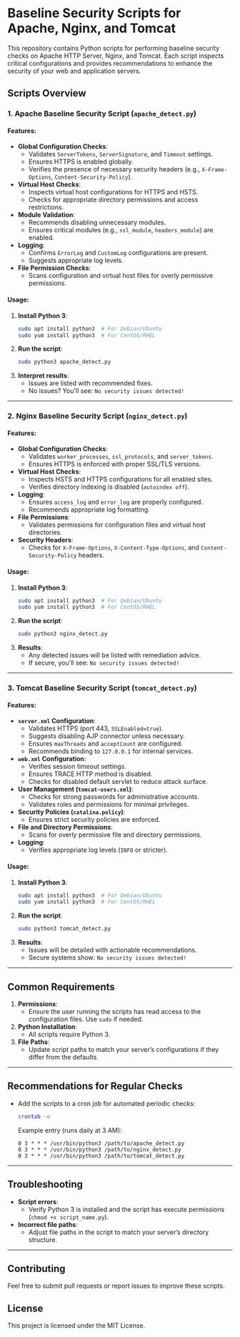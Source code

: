# Baseline Security Scripts for Apache, Nginx, and Tomcat

This repository contains Python scripts for performing baseline security checks on Apache HTTP Server, Nginx, and Tomcat. Each script inspects critical configurations and provides recommendations to enhance the security of your web and application servers.

## Scripts Overview

### 1. Apache Baseline Security Script (`apache_detect.py`)
#### Features:
- **Global Configuration Checks**:
  - Validates `ServerTokens`, `ServerSignature`, and `Timeout` settings.
  - Ensures HTTPS is enabled globally.
  - Verifies the presence of necessary security headers (e.g., `X-Frame-Options`, `Content-Security-Policy`).
- **Virtual Host Checks**:
  - Inspects virtual host configurations for HTTPS and HSTS.
  - Checks for appropriate directory permissions and access restrictions.
- **Module Validation**:
  - Recommends disabling unnecessary modules.
  - Ensures critical modules (e.g., `ssl_module`, `headers_module`) are enabled.
- **Logging**:
  - Confirms `ErrorLog` and `CustomLog` configurations are present.
  - Suggests appropriate log levels.
- **File Permission Checks**:
  - Scans configuration and virtual host files for overly permissive permissions.

#### Usage:
1. **Install Python 3**:
   ```bash
   sudo apt install python3  # For Debian/Ubuntu
   sudo yum install python3  # For CentOS/RHEL
   ```
2. **Run the script**:
   ```bash
   sudo python3 apache_detect.py
   ```
3. **Interpret results**:
   - Issues are listed with recommended fixes.
   - No issues? You'll see: `No security issues detected!`

---

### 2. Nginx Baseline Security Script (`nginx_detect.py`)
#### Features:
- **Global Configuration Checks**:
  - Validates `worker_processes`, `ssl_protocols`, and `server_tokens`.
  - Ensures HTTPS is enforced with proper SSL/TLS versions.
- **Virtual Host Checks**:
  - Inspects HSTS and HTTPS configurations for all enabled sites.
  - Verifies directory indexing is disabled (`autoindex off`).
- **Logging**:
  - Ensures `access_log` and `error_log` are properly configured.
  - Recommends appropriate log formatting.
- **File Permissions**:
  - Validates permissions for configuration files and virtual host directories.
- **Security Headers**:
  - Checks for `X-Frame-Options`, `X-Content-Type-Options`, and `Content-Security-Policy` headers.

#### Usage:
1. **Install Python 3**:
   ```bash
   sudo apt install python3  # For Debian/Ubuntu
   sudo yum install python3  # For CentOS/RHEL
   ```
2. **Run the script**:
   ```bash
   sudo python3 nginx_detect.py
   ```
3. **Results**:
   - Any detected issues will be listed with remediation advice.
   - If secure, you'll see: `No security issues detected!`

---

### 3. Tomcat Baseline Security Script (`tomcat_detect.py`)
#### Features:
- **`server.xml` Configuration**:
  - Validates HTTPS (port 443, `SSLEnabled=true`).
  - Suggests disabling AJP connector unless necessary.
  - Ensures `maxThreads` and `acceptCount` are configured.
  - Recommends binding to `127.0.0.1` for internal services.
- **`web.xml` Configuration**:
  - Verifies session timeout settings.
  - Ensures TRACE HTTP method is disabled.
  - Checks for disabled default servlet to reduce attack surface.
- **User Management (`tomcat-users.xml`)**:
  - Checks for strong passwords for administrative accounts.
  - Validates roles and permissions for minimal privileges.
- **Security Policies (`catalina.policy`)**:
  - Ensures strict security policies are enforced.
- **File and Directory Permissions**:
  - Scans for overly permissive file and directory permissions.
- **Logging**:
  - Verifies appropriate log levels (`INFO` or stricter).

#### Usage:
1. **Install Python 3**:
   ```bash
   sudo apt install python3  # For Debian/Ubuntu
   sudo yum install python3  # For CentOS/RHEL
   ```
2. **Run the script**:
   ```bash
   sudo python3 tomcat_detect.py
   ```
3. **Results**:
   - Issues will be detailed with actionable recommendations.
   - Secure systems show: `No security issues detected!`

---

## Common Requirements
1. **Permissions**:
   - Ensure the user running the scripts has read access to the configuration files. Use `sudo` if needed.
2. **Python Installation**:
   - All scripts require Python 3.
3. **File Paths**:
   - Update script paths to match your server’s configurations if they differ from the defaults.

---

## Recommendations for Regular Checks
- Add the scripts to a cron job for automated periodic checks:
  ```bash
  crontab -e
  ```
  Example entry (runs daily at 3 AM):
  ```
  0 3 * * * /usr/bin/python3 /path/to/apache_detect.py
  0 3 * * * /usr/bin/python3 /path/to/nginx_detect.py
  0 3 * * * /usr/bin/python3 /path/to/tomcat_detect.py
  ```

---

## Troubleshooting
- **Script errors**:
  - Verify Python 3 is installed and the script has execute permissions (`chmod +x script_name.py`).
- **Incorrect file paths**:
  - Adjust file paths in the script to match your server’s directory structure.

---

## Contributing
Feel free to submit pull requests or report issues to improve these scripts.

## License
This project is licensed under the MIT License.


